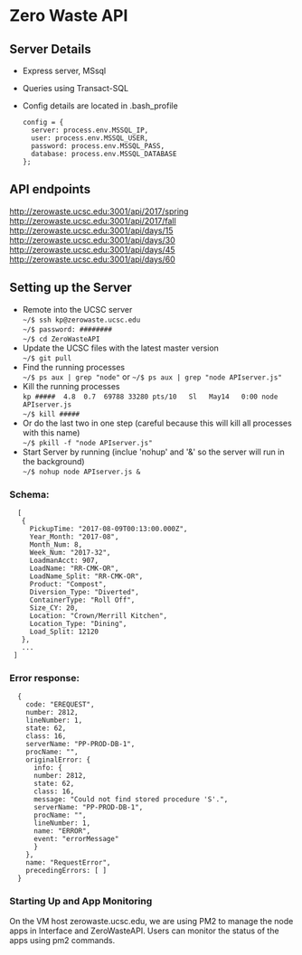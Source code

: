 # Zero Waste API

## Server Details
- Express server, MSsql
- Queries using Transact-SQL
- Config details are located in .bash_profile

      config = {
        server: process.env.MSSQL_IP,
        user: process.env.MSSQL_USER,
        password: process.env.MSSQL_PASS,
        database: process.env.MSSQL_DATABASE
      };

## API endpoints
http://zerowaste.ucsc.edu:3001/api/2017/spring<br/>
http://zerowaste.ucsc.edu:3001/api/2017/fall<br/>
http://zerowaste.ucsc.edu:3001/api/days/15<br/>
http://zerowaste.ucsc.edu:3001/api/days/30<br/>
http://zerowaste.ucsc.edu:3001/api/days/45<br/>
http://zerowaste.ucsc.edu:3001/api/days/60<br/>

## Setting up the Server
- Remote into the UCSC server<br/>
`~/$ ssh kp@zerowaste.ucsc.edu`<br/>
`~/$ password: ########`<br/>
`~/$ cd ZeroWasteAPI`<br/>
- Update the UCSC files with the latest master version<br/>
`~/$ git pull`
- Find the running processes<br/>
`~/$ ps aux | grep "node"` or `~/$ ps aux | grep "node APIserver.js"`
- Kill the running processes<br/>
`kp #####  4.8  0.7  69788 33280 pts/10   Sl   May14   0:00 node APIserver.js`<br/>
`~/$ kill #####`
- Or do the last two in one step (careful because this will kill all processes with this name)<br/>
`~/$ pkill -f "node APIserver.js"`
- Start Server by running (inclue 'nohup' and '&' so the server will run in the background)<br/>
`~/$ nohup node APIserver.js &`


### Schema:
      [
       {
         PickupTime: "2017-08-09T00:13:00.000Z",
         Year_Month: "2017-08",
         Month_Num: 8,
         Week_Num: "2017-32",
         LoadmanAcct: 907,
         LoadName: "RR-CMK-OR",
         LoadName_Split: "RR-CMK-OR",
         Product: "Compost",
         Diversion_Type: "Diverted",
         ContainerType: "Roll Off",
         Size_CY: 20,
         Location: "Crown/Merrill Kitchen",
         Location_Type: "Dining",
         Load_Split: 12120
       },
       ...
     ]

### Error response:
      {
        code: "EREQUEST",
        number: 2812,
        lineNumber: 1,
        state: 62,
        class: 16,
        serverName: "PP-PROD-DB-1",
        procName: "",
        originalError: {
          info: {
          number: 2812,
          state: 62,
          class: 16,
          message: "Could not find stored procedure 'S'.",
          serverName: "PP-PROD-DB-1",
          procName: "",
          lineNumber: 1,
          name: "ERROR",
          event: "errorMessage"
          }
        },
        name: "RequestError",
        precedingErrors: [ ]
      }

### Starting Up and App Monitoring
On the VM host zerowaste.ucsc.edu, we are using PM2 to manage the node apps in Interface and ZeroWasteAPI. Users can monitor the status of the apps using pm2 commands.
